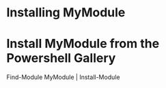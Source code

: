 # Installing MyModule

# Install MyModule from the Powershell Gallery
Find-Module MyModule | Install-Module